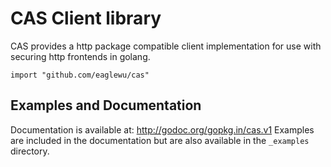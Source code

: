 # CAS Client library

CAS provides a http package compatible client implementation for use with
securing http frontends in golang.

    import "github.com/eaglewu/cas"

## Examples and Documentation

Documentation is available at: http://godoc.org/gopkg.in/cas.v1
Examples are included in the documentation but are also available in the
`_examples` directory.
